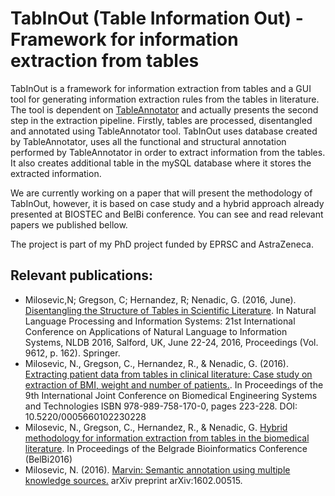 # TabInOut (Table Information Out) - Framework for information extraction from tables

TabInOut is a framework for information extraction from tables and a GUI tool for generating information extraction rules from the tables in literature. The tool is dependent on [TableAnnotator](https://github.com/nikolamilosevic86/TableAnnotator) and actually presents the second step in the extraction pipeline. Firstly, tables are processed, disentangled and annotated using TableAnnotator tool. TabInOut uses database created by TableAnnotator, uses all the functional and structural annotation performed by TableAnnotator in order to extract information from the tables. It also creates additional table in the mySQL database where it stores the extracted information.

We are currently working on a paper that will present the methodology of TabInOut, however, it is based on case study and a hybrid approach already presented at BIOSTEC and BelBi conference. You can see and read relevant papers we published bellow. 

The project is part of my PhD project funded by EPRSC and AstraZeneca.  


## Relevant publications:
* Milosevic,N; Gregson, C; Hernandez, R; Nenadic, G. (2016, June). [Disentangling the Structure of Tables in Scientific Literature](http://link.springer.com/chapter/10.1007%2F978-3-319-41754-7_14). In Natural Language Processing and Information Systems: 21st International Conference on Applications of Natural Language to Information Systems, NLDB 2016, Salford, UK, June 22-24, 2016, Proceedings (Vol. 9612, p. 162). Springer.
* Milosevic, N., Gregson, C., Hernandez, R., & Nenadic, G. (2016). [Extracting patient data from tables in clinical literature: Case study on extraction of BMI, weight and number of patients.](http://www.scitepress.org/DigitalLibrary/PublicationsDetail.aspx?ID=/O16myWhsP4=&t=1). In Proceedings of the 9th International Joint Conference on Biomedical Engineering Systems and Technologies ISBN 978-989-758-170-0, pages 223-228. DOI: 10.5220/0005660102230228
* Milosevic, N., Gregson, C., Hernandez, R., & Nenadic, G. [Hybrid methodology for information extraction from tables in the biomedical literature](https://www.academia.edu/26499404/Hybrid_methodology_for_information_extraction_from_tables_in_the_biomedical_literature). In Proceedings of the Belgrade Bioinformatics Conference (BelBi2016) 
* Milosevic, N. (2016). [Marvin: Semantic annotation using multiple knowledge sources.](http://arxiv.org/abs/1602.00515) arXiv preprint arXiv:1602.00515.


